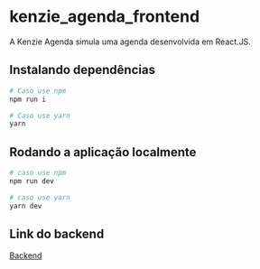 # kenzie_agenda_frontend
A Kenzie Agenda simula uma agenda desenvolvida em React.JS.

## Instalando dependências
```bash
# Caso use npm
npm run i

# Caso use yarn
yarn
```

## Rodando a aplicação localmente
```bash
# caso use npm
npm run dev

# caso use yarn
yarn dev
```

## Link do backend
[Backend](https://github.com/IsadoraPerdigao/kenzie_agenda_backend) 
